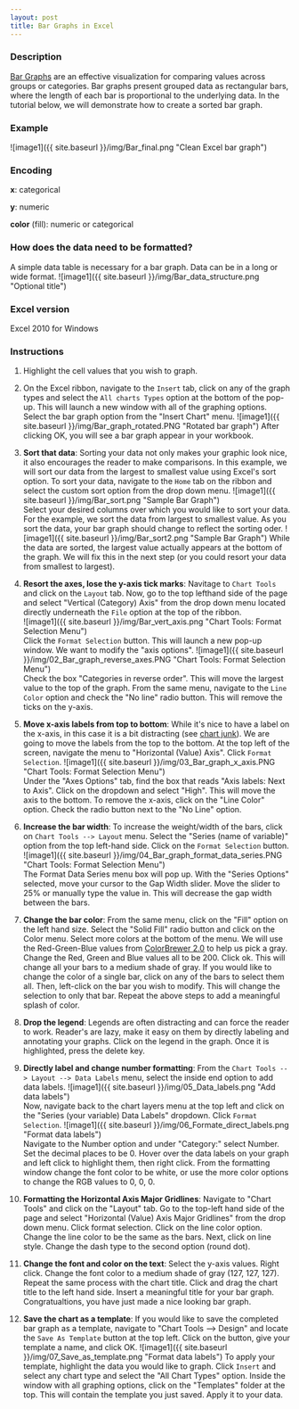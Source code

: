```yaml
---
layout: post
title: Bar Graphs in Excel
---
```

### Description
[Bar Graphs](https://en.wikipedia.org/wiki/Heat_map) are an effective visualization for comparing values across groups or categories. Bar graphs present grouped data as rectangular bars, where the length of each bar is proportional to the underlying data. In the tutorial below, we will demonstrate how to create a sorted bar graph.

### Example  

![image1]({{ site.baseurl }}/img/Bar_final.png "Clean Excel bar graph")

### Encoding
**x**: categorical

**y**: numeric

**color** (fill): numeric or categorical

### How does the data need to be formatted?  
A simple data table is necessary for a bar graph. Data can be in a long or wide format.
![image1]({{ site.baseurl }}/img/Bar_data_structure.png "Optional title")

### Excel version
Excel 2010 for Windows

### Instructions  

1. Highlight the cell values that you wish to graph.

2. On the Excel ribbon, navigate to the ```Insert``` tab, click on any of the graph types and select the ```All charts Types``` option at the bottom of the pop-up. This will launch a new window with all of the graphing options. Select the bar graph option from the "Insert Chart" menu. 
  ![image1]({{ site.baseurl }}/img/Bar_graph_rotated.PNG "Rotated bar graph") 
  After clicking OK, you will see a bar graph appear in your workbook.

3. __Sort that data__: Sorting your data not only makes your graphic look nice, it also encourages the reader to make comparisons. In this example, we will sort our data from the largest to smallest value using Excel's sort option. To sort your data, navigate to the ```Home``` tab on the ribbon and select the custom sort option from the drop down menu. 
  ![image1]({{ site.baseurl }}/img/Bar_sort.png "Sample Bar Graph")   
  Select your desired columns over which you would like to sort your data. For the example, we sort the data from largest to smallest     value. As you sort the data, your bar graph should change to reflect the sorting oder. 
  ![image1]({{ site.baseurl }}/img/Bar_sort2.png "Sample Bar Graph") 
  While the data are sorted, the largest value actually appears at the bottom of the graph. We will fix this in the next step (or you could resort your data from smallest to largest).

4. __Resort the axes, lose the y-axis tick marks__: Navitage to ```Chart Tools``` and click on the ```Layout``` tab. Now, go to the top lefthand side of the page and select "Vertical (Category) Axis" from the drop down menu located directly underneath the ```File``` option at the top of the ribbon.   
  ![image1]({{ site.baseurl }}/img/Bar_vert_axis.png "Chart Tools: Format Selection Menu")  
   Click the ```Format Selection``` button. This will launch a new pop-up window. We want to modify the "axis options". 
   ![image1]({{ site.baseurl }}/img/02_Bar_graph_reverse_axes.PNG "Chart Tools: Format Selection Menu")  
   Check the box "Categories in reverse order". This will move the largest value to the top of the graph. 
   From the same menu, navigate to the ```Line Color``` option and check the "No line" radio button. This will remove the ticks on the y-axis.

5. __Move x-axis labels from top to bottom__: While it's nice to have a label on the x-axis, in this case it is a bit distracting (see [chart junk](https://en.wikipedia.org/wiki/Chartjunk)). We are going to move the labels from the top to the bottom. At the top left of the screen, navigate the menu to "Horizontal (Value) Axis". Click ```Format Selection```. 
  ![image1]({{ site.baseurl }}/img/03_Bar_graph_x_axis.PNG "Chart Tools: Format Selection Menu")  
  Under the "Axes Options" tab, find the box that reads "Axis labels: Next to Axis". Click on the dropdown and select "High". This will move the axis to the bottom. To remove the x-axis, click on the "Line Color" option. Check the radio button next to the "No Line" option.

6. __Increase the bar width__: To increase the weight/width of the bars, click on ```Chart Tools --> Layout``` menu. Select the "Series (name of variable)" option from the top left-hand side. Click on the ```Format Selection``` button. 
  ![image1]({{ site.baseurl }}/img/04_Bar_graph_format_data_series.PNG "Chart Tools: Format Selection Menu")  
  The Format Data Series menu box will pop up. With the "Series Options" selected, move your cursor to the Gap Width slider. Move the  slider to 25% or manually type the value in. This will decrease the gap width between the bars.

7. __Change the bar color__: From the same menu, click on the "Fill" option on the left hand size. Select the "Solid Fill" radio button and click on the Color menu. Select more colors at the bottom of the menu. We will use the Red-Green-Blue values from [ColorBrewer 2.0](http://colorbrewer2.org/#type=sequential&scheme=BuGn&n=3) to help us pick a gray. Change the Red, Green and Blue values all to be 200. Click ok. This will change all your bars to a medium shade of gray. 
  If you would like to change the color of a single bar, click on any of the bars to select them all. Then, left-click on the bar you wish to modify. This will change the selection to only that bar. Repeat the above steps to add a meaningful splash of color.

8. __Drop the legend__: Legends are often distracting and can force the reader to work. Reader's are lazy, make it easy on them by directly labeling and annotating your graphs. Click on the legend in the graph. Once it is highlighted, press the delete key. 

9. __Directly label and change number formatting__: From the ```Chart Tools --> Layout --> Data Labels``` menu, select the inside end option to add data labels. 
 ![image1]({{ site.baseurl }}/img/05_Data_labels.png "Add data labels")  
  Now, navigate back to the chart layers menu at the top left and click on the "Series (your variable) Data Labels" dropdown. Click ```Format Selection```. 
   ![image1]({{ site.baseurl }}/img/06_Formate_direct_labels.png "Format data labels")  
  Navigate to the Number option and under "Category:" select Number. Set the decimal places to be 0. Hover over the data labels on your graph and left click to highlight them, then right click. From the formatting window change the font color to be white, or use the more color options to change the RGB values to 0, 0, 0.

10. __Formatting the Horizontal Axis Major Gridlines__: Navigate to "Chart Tools" and click on the "Layout" tab. Go to the top-left hand side of the page and select "Horizontal (Value) Axis Major Gridlines" from the drop down menu. Click format selection. Click on the line color option. Change the line color to be the same as the bars. Next, click on line style. Change the dash type to the second option (round dot).

11. __Change the font and color on the text__: Select the y-axis values. Right click. Change the font color to a medium shade of gray (127, 127, 127). Repeat the same process with the chart title. Click and drag the chart title to the left hand side. Insert a meaningful title for your bar graph. 
  Congratualtions, you have just made a nice looking bar graph.

12. __Save the chart as a template__: If you would like to save the completed bar graph as a template, navigate to "Chart Tools --> Design" and locate the ```Save As Template``` button at the top left. Click on the button, give your template a name, and click OK.
   ![image1]({{ site.baseurl }}/img/07_Save_as_template.png "Format data labels")
   To apply your template, highlight the data you would like to graph. Click ```Insert``` and select any chart type and select the "All Chart Types" option. Inside the window with all graphing options, click on the "Templates" folder at the top. This will contain the template you just saved. Apply it to your data.
